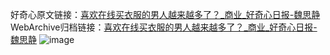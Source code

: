 好奇心原文链接：[喜欢在线买衣服的男人越来越多了？_商业_好奇心日报-魏思静](https://www.qdaily.com/articles/7144.html)
WebArchive归档链接：[喜欢在线买衣服的男人越来越多了？_商业_好奇心日报-魏思静](http://web.archive.org/web/20190623172037/https://www.qdaily.com/articles/7144.html)
![image](http://ww3.sinaimg.cn/large/007d5XDply1g3x06kh4bsj30u03a0tz6)